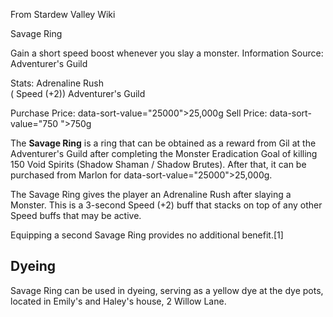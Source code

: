 From Stardew Valley Wiki

Savage Ring

Gain a short speed boost whenever you slay a monster. Information Source: Adventurer's Guild

Stats: Adrenaline Rush  
( Speed (+2)) Adventurer's Guild

Purchase Price: data-sort-value="25000"&gt;25,000g Sell Price: data-sort-value="750 "&gt;750g

The **Savage Ring** is a ring that can be obtained as a reward from Gil at the Adventurer's Guild after completing the Monster Eradication Goal of killing 150 Void Spirits (Shadow Shaman / Shadow Brutes). After that, it can be purchased from Marlon for data-sort-value="25000"&gt;25,000g.

The Savage Ring gives the player an Adrenaline Rush after slaying a Monster. This is a 3-second Speed (+2) buff that stacks on top of any other Speed buffs that may be active.

Equipping a second Savage Ring provides no additional benefit.\[1]

## Dyeing

Savage Ring can be used in dyeing, serving as a yellow dye at the dye pots, located in Emily's and Haley's house, 2 Willow Lane.